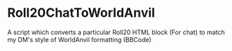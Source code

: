 # Roll20ChatToWorldAnvil
A script which converts a particular Roll20 HTML block (For chat) to match my DM's style of WorldAnvil formatting (BBCode)
